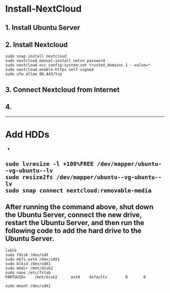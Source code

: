 # Install-NextCloud

## 1. Install Ubuntu Server

## 2. Install Nextcloud
`sudo snap install nextcloud` </br>
`sudo nextcloud.manual-install netvn password` </br>
`sudo nextcloud.occ config:system:set trusted_domains 1 --value=*` </br>
`sudo nextcloud.enable-https self-signed` </br>
`sudo ufw allow 80,443/tcp` </br>

## 3. Connect Nextcloud from Internet

## 4. 










-----
# Add HDDs
-
`sudo lvresize -l +100%FREE /dev/mapper/ubuntu--vg-ubuntu--lv` </br>
`sudo resize2fs /dev/mapper/ubuntu--vg-ubuntu--lv` </br>
`sudo snap connect nextcloud:removable-media` </br>
------
After running the command above, shut down the Ubuntu Server, connect the new drive, restart the Ubuntu Server, and then run the following code to add the hard drive to the Ubuntu Server.
------
`lsblk` </br>
`sudo fdisk /dev/sdX` </br>
`sudo mkfs.ext4 /dev/sdX1` </br>
`sudo blkid /dev/sdX1` </br>
`sudo mkdir /mnt/disk2` </br>
`sudo nano /etc/fstab` </br>
`PARTUUID=    /mnt/disk2      ext4    defaults        0       0` </br>

`sudo mount /dev/sdX1`



